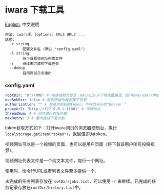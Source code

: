 # iwara 下载工具
[English](readme.md), 中文说明

```shell
用法: iwaradl [options] URL1 URL2 ...
选项:
  -c string
        配置文件名 (默认 "config.yaml")
  -l string
        待下载视频网址列表文件
  -r    继续未完成的下载任务
  --debug
        启用调试日志输出
```

### config.yaml
```yaml
rootDir: "D:\\MMD" # 存放视频的目录；mac/Linux下填完整路径，如/home/user/MMD
useSubDir: false # 是否根据作者创建子目录
authorization: "" # 登录时用到的token，不好含开头的"Bearer "
proxyUrl: "http://127.0.0.1:11081" # 代理地址
threadNum: 4 # 同时进行的任务数
maxRetry: 3 # 最大尝试下载次数
```

token获取方式如下：打开iwara网页的浏览器控制台，执行`localStorage.getItem("token")`，返回值即为token。

视频网址可以是一个视频的页面，也可以是用户页面（将下载该用户所有投稿视频）。

视频网址列表文件是一个纯文本文件，每行一个网址。

使用时，命令行URL或者列表文件至少提供一个。

未完成的任务列表存放在`rootDir/jobs.list`，可以使用 `-r` 来继续。已完成的任务记录存放在`rootDir/history.list`中。
